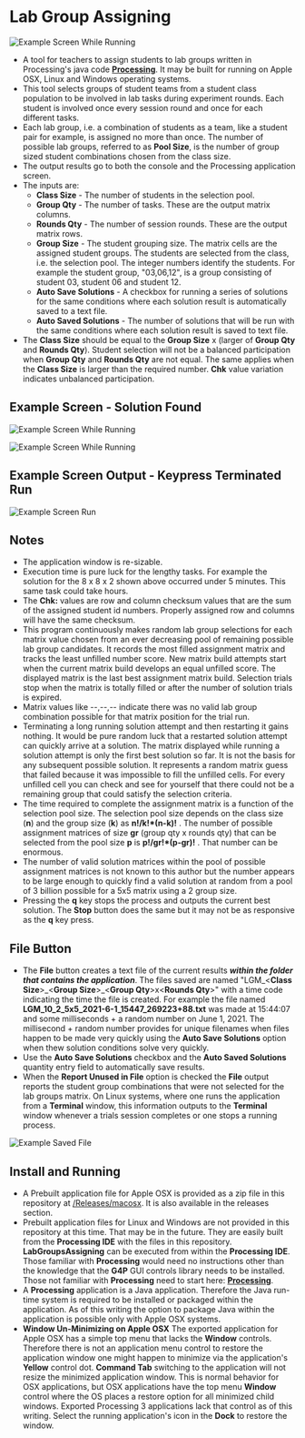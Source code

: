 # Lab Group Assigning

![Example Screen While Running](./readme-images/6x6x4.png)

* A tool for teachers to assign students to lab groups written in Processing's java code **[Processing](https://www.processing.org)**. It may be built for running on Apple OSX, Linux and Windows operating systems.
* This tool selects groups of student teams from a student class population to be involved in lab tasks during experiment rounds. Each student is involved once every session round and once for each different tasks.
* Each lab group, i.e. a combination of students as a team, like a student pair for example, is assigned no more than once. The number of possible lab groups, referred to as **Pool Size**, is the number of group sized student combinations chosen from the class size.
* The output results go to both the console and the Processing application screen.
* The inputs are:
  * **Class Size** - The number of students in the selection pool.
  * **Group Qty** - The number of tasks. These are the output matrix columns.
  * **Rounds Qty** - The number of session rounds. These are the output matrix rows.
  * **Group Size** - The student grouping size. The matrix cells are the assigned student groups. The students are selected from the class, i.e. the selection pool. The integer numbers identify the students. For example the student group, "03,06,12", is a group consisting of student 03, student 06 and student 12.
  * **Auto Save Solutions** - A checkbox for running a series of solutions for the same conditions where each solution result is automatically saved to a text file.
  * **Auto Saved Solutions** - The number of solutions that will be run with the same conditions where each solution result is saved to text file.
* The **Class Size** should be equal to the **Group Size** x (larger of **Group Qty** and **Rounds Qty**). Student selection will not be a balanced participation when **Group Qty** and **Rounds Qty** are not equal. The same applies when the **Class Size** is larger than the required number. **Chk** value variation indicates unbalanced participation.

## Example Screen - Solution Found

![Example Screen While Running](./readme-images/LabGroupsAssigning-screen-solution.png)

![Example Screen While Running](./readme-images/8x8x2.png)

## Example Screen Output - Keypress Terminated Run

![Example Screen Run](./readme-images/LabGroupsAssigning-screen-terminated.png)

## Notes

* The application window is re-sizable.
* Execution time is pure luck for the lengthy tasks. For example the solution for the 8 x 8 x 2 shown above occurred under 5 minutes. This same task could take hours.
* The **Chk:** values are row and column checksum values that are the sum of the assigned student id numbers. Properly assigned row and columns will have the same checksum.
* This program continuously makes random lab group selections for each matrix value chosen from an ever decreasing pool of remaining possible lab group candidates. It records the most filled assignment matrix and tracks the least unfilled number score. New matrix build attempts start when the current matrix build develops an equal unfilled score. The displayed matrix is the last best assignment matrix build. Selection trials stop when the matrix is totally filled or after the number of solution trials is expired.
* Matrix values like --,--,-- indicate there was no valid lab group combination possible for that matrix position for the trial run.
* Terminating a long running solution attempt and then restarting it gains nothing. It would be pure random luck that a restarted solution attempt can quickly arrive at a solution. The matrix displayed while running a solution attempt is only the first best solution so far. It is not the basis for any subsequent possible solution. It represents a random matrix guess that failed because it was impossible to fill the unfilled cells. For every unfilled cell you can check and see for yourself that there could not be a remaining group that could satisfy the selection criteria.
* The time required to complete the assignment matrix is a function of the selection pool size. The selection pool size depends on the class size (**n**) and the group size (**k**) as **n!/k!\*(n-k)!** . The number of possible assignment matrices of size **gr** (group qty x rounds qty) that can be selected from the pool size **p** is **p!/gr!\*(p-gr)!** . That number can be enormous.
* The number of valid solution matrices within the pool of possible assignment matrices is not known to this author but the number appears to be large enough to quickly find a valid solution at random from a pool of 3 billion possible for a 5x5 matrix using a 2 group size.
* Pressing the **q** key stops the process and outputs the current best solution. The **Stop** button does the same but it may not be as responsive as the **q** key press.

## File Button

* The **File** button creates a text file of the current results _**within the folder that contains the application**_. The files saved are named "LGM_\<**Class Size**>\_\<**Group Size**>\_<**Group Qty**>x\<**Rounds Qty**>" with a time code indicating the time the file is created. For example the file named **LGM_10_2_5x5_2021-6-1_15447_269223+88.txt** was made at 15:44:07 and some milliseconds + a random number on June 1, 2021. The millisecond + random number provides for unique filenames when files happen to be made very quickly using the **Auto Save Solutions** option when thew solution conditions solve very quickly.
* Use the **Auto Save Solutions** checkbox and the **Auto Saved Solutions** quantity entry field to automatically save results.
* When the **Report Unused in File** option is checked the **File** output reports the student group combinations that were not selected for the lab groups matrix. On Linux systems, where one runs the application from a **Terminal** window, this information outputs to the **Terminal** window whenever a trials session completes or one stops a running process.
  
![Example Saved File](./readme-images/SavedFileImage.png)

## Install and Running

* A Prebuilt application file for Apple OSX is provided as a zip file in this repository at [/Releases/macosx](Releases/macosx/). It is also available in the releases section.
* Prebuilt application files for Linux and Windows are not provided in this repository at this time. That may be in the future. They are easily built from the **Processing IDE** with the files in this repository. **LabGroupsAssigning** can be executed from within the **Processing IDE**. Those familiar with **Processing** would need no instructions other than the knowledge that the **G4P** GUI controls library needs to be installed. Those not familiar with **Processing** need to start here: **[Processing](https://www.processing.org)**.
* A **Processing** application is a Java application. Therefore the Java run-time system is required to be installed or packaged within the application. As of this writing the option to package Java within the application is possible only with Apple OSX systems.
* **Window Un-Minimizing on Apple OSX** The exported application for Apple OSX has a simple top menu that lacks the **Window** controls. Therefore there is not an application menu control to restore the application window one might happen to minimize via the application's **Yellow** control dot. **Command Tab** switching to the application will not resize the minimized application window. This is normal behavior for OSX applications, but OSX applications have the top menu **Window** control where the OS places a restore option for all minimized child windows. Exported Processing 3 applications lack that control as of this writing. Select the running application's icon in the **Dock** to restore the window.

